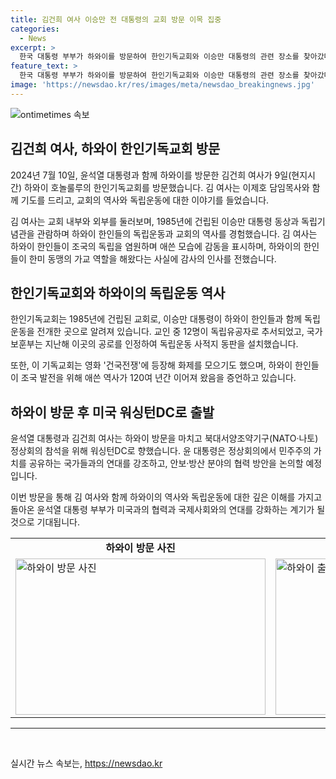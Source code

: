 ```yaml
---
title: 김건희 여사 이승만 전 대통령의 교회 방문 이목 집중
categories:
  - News
excerpt: >
  한국 대통령 부부가 하와이를 방문하여 한인기독교회와 이승만 대통령의 관련 장소를 찾아갔다. 김건희 여사는 한인들의 독립운동 역사를 청취하고, 독립운동 사적지 동판을 살펴보며 감사의 뜻을 표현했다. 또한, 윤석열 대통령은 나토 정상회의에 참석하기 위해 워싱턴으로 출발하는 등 국제 사회에서의 활발한 활동을 이어갈 예정이다. (150자)
feature_text: >
  한국 대통령 부부가 하와이를 방문하여 한인기독교회와 이승만 대통령의 관련 장소를 찾아갔다. 김건희 여사는 한인들의 독립운동 역사를 청취하고, 독립운동 사적지 동판을 살펴보며 감사의 뜻을 표현했다. 또한, 윤석열 대통령은 나토 정상회의에 참석하기 위해 워싱턴으로 출발하는 등 국제 사회에서의 활발한 활동을 이어갈 예정이다. (150자)
image: 'https://newsdao.kr/res/images/meta/newsdao_breakingnews.jpg'
---
```


<p><img src="https://newsdao.kr/res/images/meta/newsdao_breakingnews.jpg" alt="ontimetimes 속보" /></p>

<h2 data-ke-size="size26">김건희 여사, 하와이 한인기독교회 방문</h2>

<p data-ke-size="size16">2024년 7월 10일, 윤석열 대통령과 함께 하와이를 방문한 김건희 여사가 9일(현지시간) 하와이 호놀룰루의 한인기독교회를 방문했습니다. 김 여사는 이제호 담임목사와 함께 기도를 드리고, 교회의 역사와 독립운동에 대한 이야기를 들었습니다.</p>

<p data-ke-size="size16">김 여사는 교회 내부와 외부를 둘러보며, 1985년에 건립된 이승만 대통령 동상과 독립기념관을 관람하며 하와이 한인들의 독립운동과 교회의 역사를 경험했습니다. 김 여사는 하와이 한인들이 조국의 독립을 염원하며 애쓴 모습에 감동을 표시하며, 하와이의 한인들이 한미 동맹의 가교 역할을 해왔다는 사실에 감사의 인사를 전했습니다.</p>

<h2 data-ke-size="size26">한인기독교회와 하와이의 독립운동 역사</h2>

<p data-ke-size="size16">한인기독교회는 1985년에 건립된 교회로, 이승만 대통령이 하와이 한인들과 함께 독립운동을 전개한 곳으로 알려져 있습니다. 교인 중 12명이 독립유공자로 추서되었고, 국가보훈부는 지난해 이곳의 공로를 인정하여 독립운동 사적지 동판을 설치했습니다.</p>

<p data-ke-size="size16">또한, 이 기독교회는 영화 '건국전쟁'에 등장해 화제를 모으기도 했으며, 하와이 한인들이 조국 발전을 위해 애쓴 역사가 120여 년간 이어져 왔음을 증언하고 있습니다.</p>

<h2 data-ke-size="size26">하와이 방문 후 미국 워싱턴DC로 출발</h2>

<p data-ke-size="size16">윤석열 대통령과 김건희 여사는 하와이 방문을 마치고 북대서양조약기구(NATO·나토) 정상회의 참석을 위해 워싱턴DC로 향했습니다. 윤 대통령은 정상회의에서 민주주의 가치를 공유하는 국가들과의 연대를 강조하고, 안보·방산 분야의 협력 방안을 논의할 예정입니다.</p>

<p data-ke-size="size16">이번 방문을 통해 김 여사와 함께 하와이의 역사와 독립운동에 대한 깊은 이해를 가지고 돌아온 윤석열 대통령 부부가 미국과의 협력과 국제사회와의 연대를 강화하는 계기가 될 것으로 기대됩니다.</p>

<table>
<tbody>
<tr>
<td style="text-align: center; height: 17px;"><b>하와이 방문 사진</b></td>
<td style="text-align: center; height: 17px;"><b>하와이 출발 사진</b></td>
</tr>
<tr>
<td><img src="이미지 링크1" alt="하와이 방문 사진" width="400" height="250" /></td>
<td><img src="이미지 링크2" alt="하와이 출발 사진" width="400" height="250" /></td>
</tr>
</tbody>
</table>

<hr>

<p data-ke-size="size16">&nbsp;</p>
실시간 뉴스 속보는, <a href="https://newsdao.kr" rel="dofollow">https://newsdao.kr</a>


